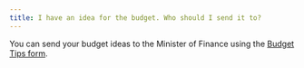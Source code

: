 ```yaml
---
title: I have an idea for the budget. Who should I send it to?
---
```


You can send your budget ideas to the Minister of Finance using the [Budget Tips form](http://forms.treasury.gov.za/_layouts/FormServer.aspx?XsnLocation=http://forms.treasury.gov.za/FormServerTemplates/BudgetLive.xsn&SaveLocation=http://forms.treasury.gov.za/BudgetSuggestionForms&Source=http://forms.treasury.gov.za/_layouts/Redirector.aspx?target=http://www.treasury.gov.za/tip.aspx&DefaultItemOpen=1).
